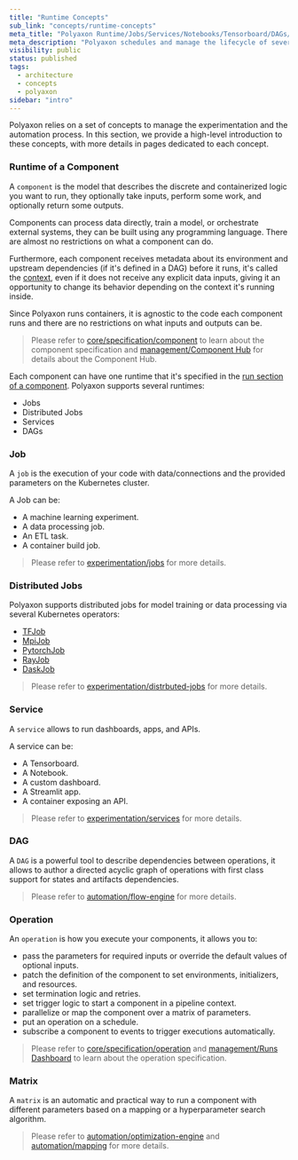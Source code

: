 ```yaml
---
title: "Runtime Concepts"
sub_link: "concepts/runtime-concepts"
meta_title: "Polyaxon Runtime/Jobs/Services/Notebooks/Tensorboard/DAGs/Hyperparameter Tuning - Core Concepts"
meta_description: "Polyaxon schedules and manage the lifecycle of several runtimes."
visibility: public
status: published
tags:
  - architecture
  - concepts
  - polyaxon
sidebar: "intro"
---
```


Polyaxon relies on a set of concepts to manage the experimentation and the automation process.
In this section, we provide a high-level introduction to these concepts,
with more details in pages dedicated to each concept.

### Runtime of a Component

A `component` is the model that describes the discrete and containerized logic you want to run,
they optionally take inputs, perform some work, and optionally return some outputs.

Components can process data directly, train a model, or orchestrate external systems, they can be built using any programming language.
There are almost no restrictions on what a component can do.

Furthermore, each component receives metadata about its environment and upstream dependencies (if it's defined in a DAG) before it runs,
it's called the [context](/docs/core/context/), even if it does not receive any explicit data inputs,
giving it an opportunity to change its behavior depending on the context it's running inside.

Since Polyaxon runs containers, it is agnostic to the code each component runs and there are no restrictions on what inputs and outputs can be.

<blockquote class="light">Please refer to <a href="/docs/core/specification/component/">core/specification/component</a>
to learn about the component specification and <a href="/docs/management/component-hub/">management/Component Hub</a> for details about the Component Hub.</blockquote>

Each component can have one runtime that it's specified in the [run section of a component](/docs/core/specification/component/#run).
Polyaxon supports several runtimes:
 * Jobs
 * Distributed Jobs
 * Services
 * DAGs

### Job

A `job` is the execution of your code with data/connections and the provided parameters on the Kubernetes cluster.

A Job can be:

 * A machine learning experiment.
 * A data processing job.
 * An ETL task.
 * A container build job.

<blockquote class="light">Please refer to <a href="/docs/experimentation/jobs/">experimentation/jobs</a> for more details.
</blockquote>

### Distributed Jobs

Polyaxon supports distributed jobs for model training or data processing via several Kubernetes operators:

 * [TFJob](/docs/experimentation/distributed/tf-jobs/)
 * [MpiJob](/docs/experimentation/distributed/mpi-jobs/)
 * [PytorchJob](/docs/experimentation/distributed/pytorch-jobs/)
 * [RayJob](/docs/experimentation/distributed/ray-jobs/)
 * [DaskJob](/docs/experimentation/distributed/dask-jobs/)

<blockquote class="light">Please refer to <a href="/docs/experimentation/distributed/">experimentation/distrbuted-jobs</a> for more details.</blockquote>

### Service

A `service` allows to run dashboards, apps, and APIs.

A service can be:

 * A Tensorboard.
 * A Notebook.
 * A custom dashboard.
 * A Streamlit app.
 * A container exposing an API.

<blockquote class="light">Please refer to <a href="/docs/experimentation/services">experimentation/services</a> for more details.</blockquote>

### DAG

A `DAG` is a powerful tool to describe dependencies between operations,
it allows to author a directed acyclic graph of operations with first class support for states and artifacts dependencies.

<blockquote class="light">Please refer to <a href="/docs/automation/flow-engine/">automation/flow-engine</a> for more details.</blockquote>


### Operation

An `operation` is how you execute your components, it allows you to:

 * pass the parameters for required inputs or override the default values of optional inputs.
 * patch the definition of the component to set environments, initializers, and resources.
 * set termination logic and retries.
 * set trigger logic to start a component in a pipeline context.
 * parallelize or map the component over a matrix of parameters.
 * put an operation on a schedule.
 * subscribe a component to events to trigger executions automatically.

<blockquote class="light">
Please refer to <a href="/docs/core/specification/operation/">core/specification/operation</a> and <a href="/docs/management/runs-dashboard/">management/Runs Dashboard</a> to learn about the operation specification.
</blockquote>


### Matrix

A `matrix` is an automatic and practical way to run a component with different parameters based on a mapping or a hyperparameter search algorithm.


<blockquote class="light">
Please refer to <a href="/docs/automation/optimization-engine/">automation/optimization-engine</a> and <a href="/docs/automation/mapping/">automation/mapping</a> for more details.
</blockquote>
